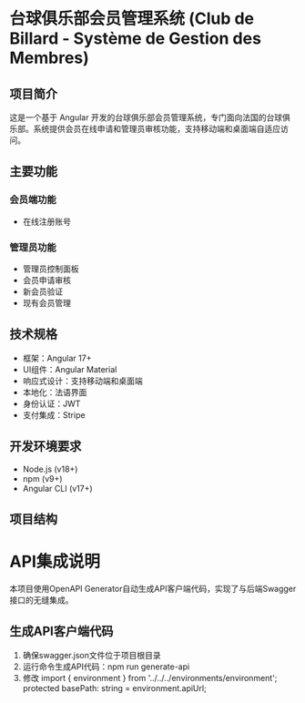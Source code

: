 # 台球俱乐部会员管理系统 (Club de Billard - Système de Gestion des Membres)

## 项目简介
这是一个基于 Angular 开发的台球俱乐部会员管理系统，专门面向法国的台球俱乐部。系统提供会员在线申请和管理员审核功能，支持移动端和桌面端自适应访问。

## 主要功能

### 会员端功能
- 在线注册账号

### 管理员功能
- 管理员控制面板
- 会员申请审核
- 新会员验证
- 现有会员管理

## 技术规格
- 框架：Angular 17+
- UI组件：Angular Material
- 响应式设计：支持移动端和桌面端
- 本地化：法语界面
- 身份认证：JWT
- 支付集成：Stripe

## 开发环境要求
- Node.js (v18+)
- npm (v9+)
- Angular CLI (v17+)

## 项目结构

# API集成说明

本项目使用OpenAPI Generator自动生成API客户端代码，实现了与后端Swagger接口的无缝集成。

## 生成API客户端代码

1. 确保swagger.json文件位于项目根目录
2. 运行命令生成API代码：npm run generate-api
3. 修改 import { environment } from '../../../environments/environment';
    protected basePath: string = environment.apiUrl;


